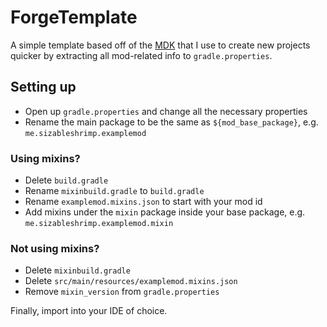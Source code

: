 # ForgeTemplate

A simple template based off of the [MDK](https://github.com/MinecraftForge/MinecraftForge/tree/1.16.x/mdk) that I use to create new projects quicker by extracting all mod-related info to `gradle.properties`.

## Setting up
* Open up `gradle.properties` and change all the necessary properties
* Rename the main package to be the same as `${mod_base_package}`, e.g. `me.sizableshrimp.examplemod`

### Using mixins?
* Delete `build.gradle`
* Rename `mixinbuild.gradle` to `build.gradle`
* Rename `examplemod.mixins.json` to start with your mod id
* Add mixins under the `mixin` package inside your base package, e.g. `me.sizableshrimp.examplemod.mixin`

### Not using mixins?
* Delete `mixinbuild.gradle`
* Delete `src/main/resources/examplemod.mixins.json`
* Remove `mixin_version` from `gradle.properties`

Finally, import into your IDE of choice.
